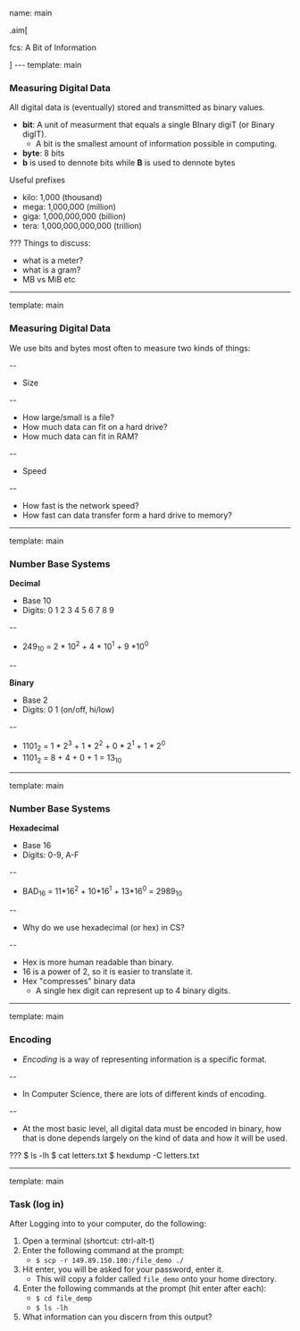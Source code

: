 name: main

.aim[<div>
fcs: A Bit of Information
</div>]
---
template: main

### Measuring Digital Data
All digital data is (eventually) stored and transmitted as binary values.
- __bit__: A unit of measurment that equals a single BInary digiT (or Binary digIT).
  - A bit is the smallest amount of information possible in computing.
- __byte__: 8 bits
- __b__ is used to dennote bits while __B__ is used to dennote bytes

Useful prefixes
- kilo: 1,000 (thousand)
- mega: 1,000,000 (million)
- giga: 1,000,000,000 (billion)
- tera: 1,000,000,000,000 (trillion)

???
Things to discuss:
- what is a meter?
- what is a gram?
- MB vs MiB etc

---
template: main

### Measuring Digital Data

We use bits and bytes most often to measure two kinds of things:

--
- Size

--
  - How large/small is a file?
  - How much data can fit on a hard drive?
  - How much data can fit in RAM?


--
- Speed

--
  - How fast is the network speed?
  - How fast can data transfer form a hard drive to memory?

---
template: main

### Number Base Systems
__Decimal__
- Base 10
- Digits: 0 1 2 3 4 5 6 7 8 9

--
- 249<sub>10</sub> = 2 \* 10<sup>2</sup> + 4 \* 10<sup>1</sup> + 9 \*10<sup>0</sup>

--

__Binary__
- Base 2
- Digits: 0 1 (on/off, hi/low)

--
- 1101<sub>2</sub> = 1 \* 2<sup>3</sup> + 1 \* 2<sup>2</sup> + 0 \* 2<sup>1</sup> + 1 \* 2<sup>0</sup>
- 1101<sub>2</sub> = 8 + 4 + 0 + 1 = 13<sub>10</sub>



---
template: main

### Number Base Systems
__Hexadecimal__
- Base 16
- Digits: 0-9, A-F

--
- BAD<sub>16</sub> = 11\*16<sup>2</sup> + 10\*16<sup>1</sup> + 13\*16<sup>0</sup> = 2989<sub>10</sub>

--
- Why do we use hexadecimal (or hex) in CS?

--
  - Hex is more human readable than binary.
  - 16 is a power of 2, so it is easier to translate it.
  - Hex "compresses" binary data
    - A single hex digit can represent up to 4 binary digits.

---
template: main

### Encoding
- _Encoding_ is a way of representing information is a specific format.

--
- In Computer Science, there are lots of different kinds of encoding.

--
- At the most basic level, all digital data must be encoded in binary, how that is done depends largely on the kind of data and how it will be used.

???
$ ls -lh
$ cat letters.txt
$ hexdump -C letters.txt


---
template: main

### Task (log in)
After Logging into to your computer, do the following:
1. Open a terminal (shortcut: ctrl-alt-t)
2. Enter the following command at the prompt:
   - `$ scp -r 149.89.150.100:/file_demo ./`
3. Hit enter, you will be asked for your password, enter it.
   - This will copy a folder called `file_demo` onto your home directory.
4. Enter the following commands at the prompt (hit enter after each):
   - `$ cd file_demp`
   - `$ ls -lh`
5. What information can you discern from this output?
